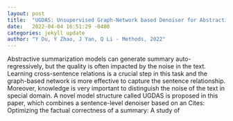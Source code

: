 ```yaml
---
layout: post
title:  "UGDAS: Unsupervised Graph-Network based Denoiser for Abstractive Summarization in biomedical domain"
date:   2022-04-04 16:51:29 -0400
categories: jekyll update
author: "Y Du, Y Zhao, J Yan, Q Li - Methods, 2022"
---
```

Abstractive summarization models can generate summary auto-regressively, but the quality is often impacted by the noise in the text. Learning cross-sentence relations is a crucial step in this task and the graph-based network is more effective to capture the sentence relationship. Moreover, knowledge is very important to distinguish the noise of the text in special domain. A novel model structure called UGDAS is proposed in this paper, which combines a sentence-level denoiser based on an Cites: Optimizing the factual correctness of a summary: A study of